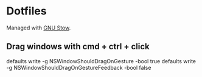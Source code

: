 # Dotfiles
Managed with <a href="https://www.gnu.org/software/stow/">GNU Stow</a>.

## Drag windows with cmd + ctrl + click

defaults write -g NSWindowShouldDragOnGesture -bool true
defaults write -g NSWindowShouldDragOnGestureFeedback -bool false
